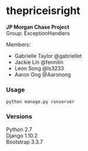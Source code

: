 # thepriceisright

**JP Morgan Chase Project**    
Group: ExceptionHandlers  
  
Members: 
* Gabrielle Taylor @gabriellet  
* Jackie Lin @fennilin  
* Leon Song @ls3233  
* Aaron Ong @Aaronong    
  
### Usage
`python manage.py runserver`  

### Versions
Python 2.7  
Django 1.10.2  
Bootstrap 3.3.7  

